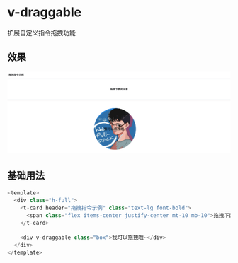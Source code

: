 # v-draggable

扩展自定义指令拖拽功能

## 效果

![v-draggble](./assets/v-draggable.png)

## 基础用法

```typescript
<template>
  <div class="h-full">
    <t-card header="拖拽指令示例" class="text-lg font-bold">
      <span class="flex items-center justify-center mt-10 mb-10">拖拽下面的元素</span>
    </t-card>

    <div v-draggable class="box">我可以拖拽哦~</div>
  </div>
</template>

```